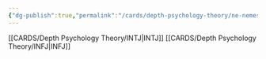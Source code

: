 ```yaml
---
{"dg-publish":true,"permalink":"/cards/depth-psychology-theory/ne-nemesis/","created":"2023-01-05T12:12:27.722+01:00","updated":"2023-02-27T19:20:29.254+01:00"}
---
```



[[CARDS/Depth Psychology Theory/INTJ\|INTJ]]
[[CARDS/Depth Psychology Theory/INFJ\|INFJ]]
